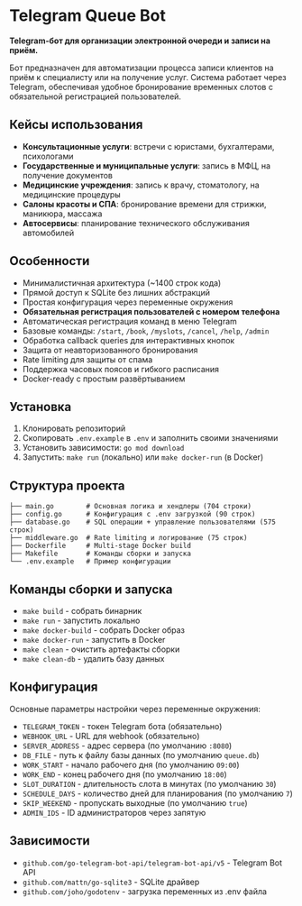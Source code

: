 # Telegram Queue Bot

**Telegram-бот для организации электронной очереди и записи на приём.**

Бот предназначен для автоматизации процесса записи клиентов на приём к специалисту или на получение услуг. Система работает через Telegram, обеспечивая удобное бронирование временных слотов с обязательной регистрацией пользователей.

## Кейсы использования

- **Консультационные услуги**: встречи с юристами, бухгалтерами, психологами
- **Государственные и муниципальные услуги**: запись в МФЦ, на получение документов
- **Медицинские учреждения**: запись к врачу, стоматологу, на медицинские процедуры
- **Салоны красоты и СПА**: бронирование времени для стрижки, маникюра, массажа
- **Автосервисы**: планирование технического обслуживания автомобилей

## Особенности

- Минималистичная архитектура (~1400 строк кода)
- Прямой доступ к SQLite без лишних абстракций
- Простая конфигурация через переменные окружения
- **Обязательная регистрация пользователей с номером телефона**
- Автоматическая регистрация команд в меню Telegram
- Базовые команды: `/start`, `/book`, `/myslots`, `/cancel`, `/help`, `/admin`
- Обработка callback queries для интерактивных кнопок
- Защита от неавторизованного бронирования
- Rate limiting для защиты от спама
- Поддержка часовых поясов и гибкого расписания
- Docker-ready с простым развёртыванием

## Установка

1. Клонировать репозиторий
2. Скопировать `.env.example` в `.env` и заполнить своими значениями
3. Установить зависимости: `go mod download`
4. Запустить: `make run` (локально) или `make docker-run` (в Docker)

## Структура проекта

```text
├── main.go        # Основная логика и хендлеры (704 строки)
├── config.go      # Конфигурация с .env загрузкой (90 строк)
├── database.go    # SQL операции + управление пользователями (575 строк)
├── middleware.go  # Rate limiting и логирование (75 строк)
├── Dockerfile     # Multi-stage Docker build
├── Makefile       # Команды сборки и запуска
└── .env.example   # Пример конфигурации
```

## Команды сборки и запуска

- `make build` - собрать бинарник
- `make run` - запустить локально
- `make docker-build` - собрать Docker образ
- `make docker-run` - запустить в Docker
- `make clean` - очистить артефакты сборки
- `make clean-db` - удалить базу данных

## Конфигурация

Основные параметры настройки через переменные окружения:

- `TELEGRAM_TOKEN` - токен Telegram бота (обязательно)
- `WEBHOOK_URL` - URL для webhook (обязательно)
- `SERVER_ADDRESS` - адрес сервера (по умолчанию `:8080`)
- `DB_FILE` - путь к файлу базы данных (по умолчанию `queue.db`)
- `WORK_START` - начало рабочего дня (по умолчанию `09:00`)
- `WORK_END` - конец рабочего дня (по умолчанию `18:00`)
- `SLOT_DURATION` - длительность слота в минутах (по умолчанию `30`)
- `SCHEDULE_DAYS` - количество дней для планирования (по умолчанию `7`)
- `SKIP_WEEKEND` - пропускать выходные (по умолчанию `true`)
- `ADMIN_IDS` - ID администраторов через запятую

## Зависимости

- `github.com/go-telegram-bot-api/telegram-bot-api/v5` - Telegram Bot API
- `github.com/mattn/go-sqlite3` - SQLite драйвер
- `github.com/joho/godotenv` - загрузка переменных из .env файла
